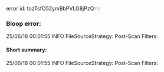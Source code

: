 error id: tozTsfO52ymBbPVLG8jPzQ==
### Bloop error:

25/06/18 00:01:55 INFO FileSourceStrategy: Post-Scan Filters:
#### Short summary: 

25/06/18 00:01:55 INFO FileSourceStrategy: Post-Scan Filters: